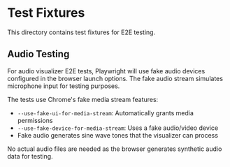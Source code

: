 # Test Fixtures

This directory contains test fixtures for E2E testing.

## Audio Testing

For audio visualizer E2E tests, Playwright will use fake audio devices configured in the browser launch options. The fake audio stream simulates microphone input for testing purposes.

The tests use Chrome's fake media stream features:

- `--use-fake-ui-for-media-stream`: Automatically grants media permissions
- `--use-fake-device-for-media-stream`: Uses a fake audio/video device
- Fake audio generates sine wave tones that the visualizer can process

No actual audio files are needed as the browser generates synthetic audio data for testing.
